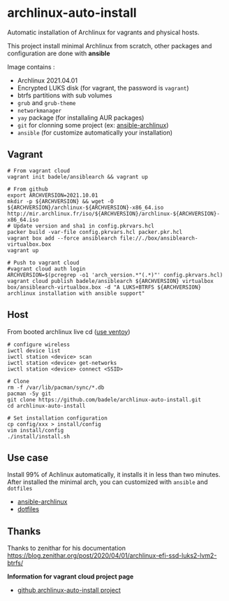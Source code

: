 # archlinux-auto-install
Automatic installation of Archlinux for vagrants and physical hosts.

This project install minimal Archlinux from scratch, other packages and configuration are done with **ansible**



Image contains :
- Archlinux 2021.04.01
- Encrypted LUKS disk (for vagrant, the password is `vagrant`)
- btrfs partitions with sub volumes
- `grub` and `grub-theme`
- `networkmanager`
- `yay` package (for installaling AUR packages)
- `git` for clonning some project (ex: [ansible-archlinux](https://github.com/badele/ansible-archlinux))
- `ansible` (for customize automatically your installation)

## Vagrant
```
# From vagrant cloud
vagrant init badele/ansiblearch && vagrant up

# From github
export ARCHVERSION=2021.10.01
mkdir -p ${ARCHVERSION} && wget -O ${ARCHVERSION}/archlinux-${ARCHVERSION}-x86_64.iso http://mir.archlinux.fr/iso/${ARCHVERSION}/archlinux-${ARCHVERSION}-x86_64.iso 
# Update version and sha1 in config.pkrvars.hcl 
packer build -var-file config.pkrvars.hcl packer.pkr.hcl
vagrant box add --force ansiblearch file://./box/ansiblearch-virtualbox.box
vagrant up

# Push to vagrant cloud
#vagrant cloud auth login
ARCHVERSION=$(pcregrep -o1 'arch_version.*"(.*)"' config.pkrvars.hcl)
vagrant cloud publish badele/ansiblearch ${ARCHVERSION} virtualbox box/ansiblearch-virtualbox.box -d "A LUKS+BTRFS ${ARCHVERSION} archlinux installation with ansible support"
```

## Host
From booted archlinux live cd ([use ventoy](https://github.com/ventoy/Ventoy))

```
# configure wireless
iwctl device list
iwctl station <device> scan
iwctl station <device> get-networks
iwctl station <device> connect <SSID>

# Clone
rm -f /var/lib/pacman/sync/*.db
pacman -Sy git
git clone https://github.com/badele/archlinux-auto-install.git
cd archlinux-auto-install

# Set installation configuration
cp config/xxx > install/config
vim install/config
./install/install.sh
```

## Use case
Install 99% of Achlinux automatically, it installs it in less than two minutes.
After installed the minimal arch, you can customized with `ansible` and `dotfiles`

- [ansible-archlinux](https://github.com/badele/ansible-archlinux)
- [dotfiles](https://github.com/badele/dotfiles)


## Thanks
Thanks to zenithar for his documentation https://blog.zenithar.org/post/2020/04/01/archlinux-efi-ssd-luks2-lvm2-btrfs/

**Information for vagrant cloud project page**
- [github archlinux-auto-install project](https://github.com/badele/archlinux-auto-install)


